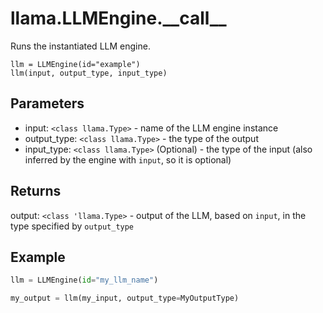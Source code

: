 # llama.LLMEngine.\_\_call\_\_

Runs the instantiated LLM engine.

```
llm = LLMEngine(id="example")
llm(input, output_type, input_type)
```

## Parameters

-   input: `<class llama.Type>` - name of the LLM engine instance
-   output_type: `<class llama.Type>` - the type of the output
-   input_type: `<class llama.Type>` (Optional) - the type of the input (also inferred by the engine with `input`, so it is optional)

## Returns

output: `<class 'llama.Type>` - output of the LLM, based on `input`, in the type specified by `output_type`

## Example

```python
llm = LLMEngine(id="my_llm_name")

my_output = llm(my_input, output_type=MyOutputType)
```
